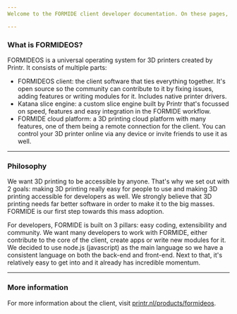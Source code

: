 ```yaml
---
Welcome to the FORMIDE client developer documentation. On these pages, you will find information on what the FORMIDE client is, what it can do for you as a developer and complete references of our SDK's and API's. Next to that, you'll also find extensive documentation on how to extend the client with your own modules or contribute to it as it's open source.

---
```

### What is FORMIDEOS?
FORMIDEOS is a universal operating system for 3D printers created by Printr. It consists of multiple parts:

* FORMIDEOS client: the client software that ties everything together. It's open source so the community can contribute to it by fixing issues, adding features or writing modules for it. Includes native printer drivers.
* Katana slice engine: a custom slice engine built by Printr that's focussed on speed, features and easy integration in the FORMIDE workflow.
* FORMIDE cloud platform: a 3D printing cloud platform with many features, one of them being a remote connection for the client. You can control your 3D printer online via any device or invite friends to use it as well.

---
### Philosophy
We want 3D printing to be accessible by anyone. That's why we set out with 2 goals: making 3D printing really easy for people to use and making 3D printing accessible for developers as well. We strongly believe that 3D printing needs far better software in order to make it to the big masses. FORMIDE is our first step towards this mass adoption.

For developers, FORMIDE is built on 3 pillars: easy coding, extensibility and community. We want many developers to work with FORMIDE, either contribute to the core of the client, create apps or write new modules for it. We decided to use node.js (javascript) as the main language so we have a consistent language on both the back-end and front-end. Next to that, it's relatively easy to get into and it already has incredible momentum.

---
### More information
For more information about the client, visit [printr.nl/products/formideos](printr.nl/products/formideos).